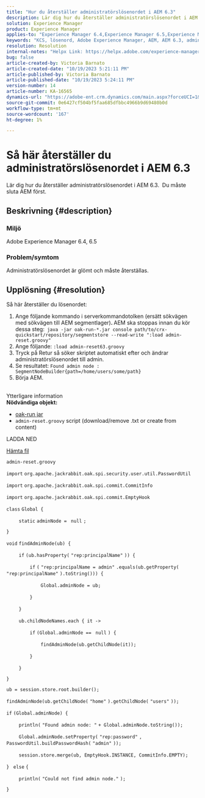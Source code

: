 ```yaml
---
title: "Hur du återställer administratörslösenordet i AEM 6.3"
description: Lär dig hur du återställer administratörslösenordet i AEM 6.3.
solution: Experience Manager
product: Experience Manager
applies-to: "Experience Manager 6.4,Experience Manager 6.5,Experience Manager"
keywords: "KCS, lösenord, Adobe Experience Manager, AEM, AEM 6.3, admin"
resolution: Resolution
internal-notes: "Helpx Link: https://helpx.adobe.com/experience-manager/kb/How-to-reset-the-admin-password-in-AEM-6-3.html"
bug: false
article-created-by: Victoria Barnato
article-created-date: "10/19/2023 5:21:11 PM"
article-published-by: Victoria Barnato
article-published-date: "10/19/2023 5:24:11 PM"
version-number: 14
article-number: KA-16565
dynamics-url: "https://adobe-ent.crm.dynamics.com/main.aspx?forceUCI=1&pagetype=entityrecord&etn=knowledgearticle&id=efa6ede0-a36e-ee11-8df0-6045bd006793"
source-git-commit: 0e6427cf504bf5faa685dfbbc4966b9d69480b0d
workflow-type: tm+mt
source-wordcount: '167'
ht-degree: 1%

---
```


# Så här återställer du administratörslösenordet i AEM 6.3


Lär dig hur du återställer administratörslösenordet i AEM 6.3.  Du måste sluta AEM först.

## Beskrivning {#description}


### <b>Miljö</b>

Adobe Experience Manager 6.4, 6.5



### <b>Problem/symtom</b>

Administratörslösenordet är glömt och måste återställas.


## Upplösning {#resolution}


Så här återställer du lösenordet:

1. Ange följande kommando i serverkommandotolken (ersätt sökvägen med sökvägen till AEM segmentlager)<b>. </b>AEM ska stoppas innan du kör dessa steg:` java -jar oak-run-*.jar console path/to/crx-quickstart/repository/segmentstore --read-write ":load admin-reset.groovy"`
2. Ange följande: `:load admin-reset63.groovy`
3. Tryck på Retur så söker skriptet automatiskt efter och ändrar administratörslösenordet till admin.
4. Se resultatet: `Found admin node : SegmentNodeBuilder{path=/home/users/some/path}`
5. Börja AEM.

<br>Ytterligare information<br>
<b>Nödvändiga objekt:</b>

- [oak-run jar](https://repo1.maven.org/maven2/org/apache/jackrabbit/oak-run/)
- `admin-reset.groovy` script (download/remove .txt or create from content)


LADDA NED

[Hämta fil](https://helpx.adobe.com/content/dam/help/en/experience-manager/kb/How-to-reset-the-admin-password-in-AEM-6-3/_jcr_content/main-pars/download_section/download-1/admin-reset_groovy.txt "admin-reset.groovy.txt")

`admin-reset.groovy`



`import` `org.apache.jackrabbit.oak.spi.security.user.util.PasswordUtil`

`import` `org.apache.jackrabbit.oak.spi.commit.CommitInfo`

`import` `org.apache.jackrabbit.oak.spi.commit.EmptyHook`



`class` `Global {`

`    ` `static` `adminNode = ` `null` `;`

`}`



`void` `findAdminNode(ub) {`

`    ` `if` `(ub.hasProperty(` `"rep:principalName"` `)) {`

`        ` `if` `(` `"rep:principalName = admin"` `.equals(ub.getProperty(` `"rep:principalName"` `).toString())) {`

`            ` `Global.adminNode = ub;`

`        ` `}`

`    ` `}`

`    ` `ub.childNodeNames.each { it ->`

`        ` `if` `(Global.adminNode == ` `null` `) {`

`            ` `findAdminNode(ub.getChildNode(it));`

`        ` `}`

`    ` `}`

`}`



`ub = session.store.root.builder();`

`findAdminNode(ub.getChildNode(` `"home"` `).getChildNode(` `"users"` `));`



`if` `(Global.adminNode) {`

`    ` `println(` `"Found admin node: "` `+ Global.adminNode.toString());`

`    ` `Global.adminNode.setProperty(` `"rep:password"` `, PasswordUtil.buildPasswordHash(` `"admin"` `));`

`    ` `session.store.merge(ub, EmptyHook.INSTANCE, CommitInfo.EMPTY);`

`} ` `else` `{`

`    ` `println(` `"Could not find admin node."` `);`

`}`
